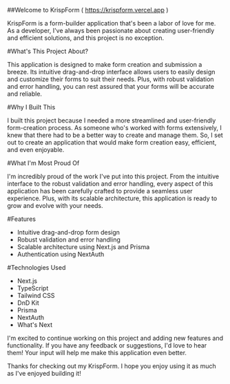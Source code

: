##Welcome to KrispForm ( https://krispform.vercel.app )

KrispForm is a form-builder application that's been a labor of love for me. As a developer, I've always been passionate about creating user-friendly and efficient solutions, and this project is no exception.

#What's This Project About?

This application is designed to make form creation and submission a breeze. Its intuitive drag-and-drop interface allows users to easily design and customize their forms to suit their needs. Plus, with robust validation and error handling, you can rest assured that your forms will be accurate and reliable.

#Why I Built This

I built this project because I needed a more streamlined and user-friendly form-creation process. As someone who's worked with forms extensively, I knew that there had to be a better way to create and manage them. So, I set out to create an application that would make form creation easy, efficient, and even enjoyable.

#What I'm Most Proud Of

I'm incredibly proud of the work I've put into this project. From the intuitive interface to the robust validation and error handling, every aspect of this application has been carefully crafted to provide a seamless user experience. Plus, with its scalable architecture, this application is ready to grow and evolve with your needs.

#Features
- Intuitive drag-and-drop form design
- Robust validation and error handling
- Scalable architecture using Next.js and Prisma
- Authentication using NextAuth


#Technologies Used

- Next.js
- TypeScript
- Tailwind CSS
- DnD Kit
- Prisma
- NextAuth
- What's Next

I'm excited to continue working on this project and adding new features and functionality. If you have any feedback or suggestions, I'd love to hear them! Your input will help me make this application even better.

Thanks for checking out my KrispForm. I hope you enjoy using it as much as I've enjoyed building it!








